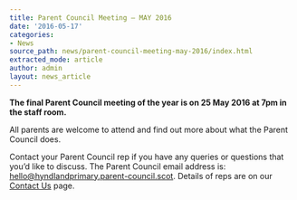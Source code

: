 ```yaml
---
title: Parent Council Meeting – MAY 2016
date: '2016-05-17'
categories:
- News
source_path: news/parent-council-meeting-may-2016/index.html
extracted_mode: article
author: admin
layout: news_article
---
```

**The final Parent Council meeting of the year is on 25 May 2016 at 7pm in the staff room.**

All parents are welcome to attend and find out more about what the Parent Council does.

Contact your Parent Council rep if you have any queries or questions that you’d like to discuss. The Parent Council email address is: [hello@hyndlandprimary.parent-council.scot](mailto:hello@hyndlandprimary.parent-council.scot). Details of reps are on our [Contact Us](contact-us/) page.

